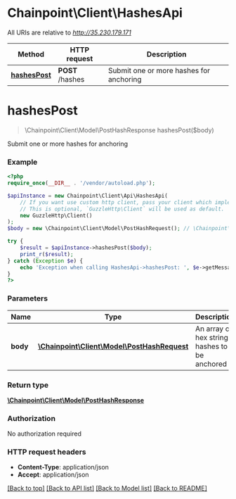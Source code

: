 # Chainpoint\Client\HashesApi

All URIs are relative to *http://35.230.179.171*

Method | HTTP request | Description
------------- | ------------- | -------------
[**hashesPost**](HashesApi.md#hashesPost) | **POST** /hashes | Submit one or more hashes for anchoring


# **hashesPost**
> \Chainpoint\Client\Model\PostHashResponse hashesPost($body)

Submit one or more hashes for anchoring



### Example
```php
<?php
require_once(__DIR__ . '/vendor/autoload.php');

$apiInstance = new Chainpoint\Client\Api\HashesApi(
    // If you want use custom http client, pass your client which implements `GuzzleHttp\ClientInterface`.
    // This is optional, `GuzzleHttp\Client` will be used as default.
    new GuzzleHttp\Client()
);
$body = new \Chainpoint\Client\Model\PostHashRequest(); // \Chainpoint\Client\Model\PostHashRequest | An array of hex string hashes to be anchored

try {
    $result = $apiInstance->hashesPost($body);
    print_r($result);
} catch (Exception $e) {
    echo 'Exception when calling HashesApi->hashesPost: ', $e->getMessage(), PHP_EOL;
}
?>
```

### Parameters

Name | Type | Description  | Notes
------------- | ------------- | ------------- | -------------
 **body** | [**\Chainpoint\Client\Model\PostHashRequest**](../Model/PostHashRequest.md)| An array of hex string hashes to be anchored |

### Return type

[**\Chainpoint\Client\Model\PostHashResponse**](../Model/PostHashResponse.md)

### Authorization

No authorization required

### HTTP request headers

 - **Content-Type**: application/json
 - **Accept**: application/json

[[Back to top]](#) [[Back to API list]](../../README.md#documentation-for-api-endpoints) [[Back to Model list]](../../README.md#documentation-for-models) [[Back to README]](../../README.md)

